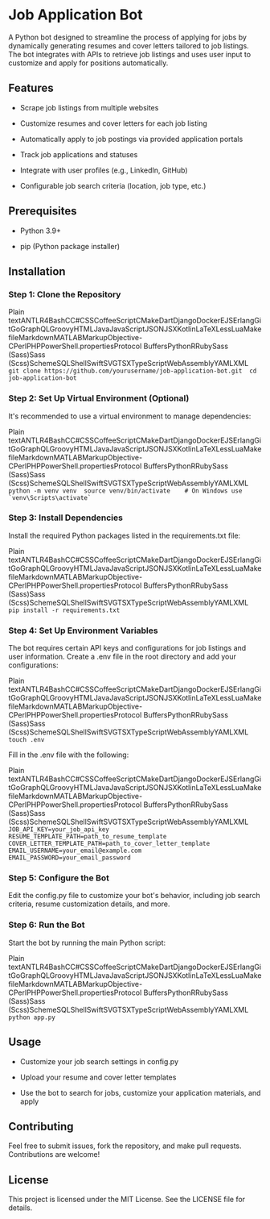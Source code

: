 Job Application Bot
===================

A Python bot designed to streamline the process of applying for jobs by dynamically generating resumes and cover letters tailored to job listings. The bot integrates with APIs to retrieve job listings and uses user input to customize and apply for positions automatically.

Features
--------

*   Scrape job listings from multiple websites
    
*   Customize resumes and cover letters for each job listing
    
*   Automatically apply to job postings via provided application portals
    
*   Track job applications and statuses
    
*   Integrate with user profiles (e.g., LinkedIn, GitHub)
    
*   Configurable job search criteria (location, job type, etc.)
    

Prerequisites
-------------

*   Python 3.9+
    
*   pip (Python package installer)
    

Installation
------------

### Step 1: Clone the Repository

Plain textANTLR4BashCC#CSSCoffeeScriptCMakeDartDjangoDockerEJSErlangGitGoGraphQLGroovyHTMLJavaJavaScriptJSONJSXKotlinLaTeXLessLuaMakefileMarkdownMATLABMarkupObjective-CPerlPHPPowerShell.propertiesProtocol BuffersPythonRRubySass (Sass)Sass (Scss)SchemeSQLShellSwiftSVGTSXTypeScriptWebAssemblyYAMLXML`   git clone https://github.com/yourusername/job-application-bot.git  cd job-application-bot   `

### Step 2: Set Up Virtual Environment (Optional)

It's recommended to use a virtual environment to manage dependencies:

Plain textANTLR4BashCC#CSSCoffeeScriptCMakeDartDjangoDockerEJSErlangGitGoGraphQLGroovyHTMLJavaJavaScriptJSONJSXKotlinLaTeXLessLuaMakefileMarkdownMATLABMarkupObjective-CPerlPHPPowerShell.propertiesProtocol BuffersPythonRRubySass (Sass)Sass (Scss)SchemeSQLShellSwiftSVGTSXTypeScriptWebAssemblyYAMLXML``   python -m venv venv  source venv/bin/activate    # On Windows use `venv\Scripts\activate`   ``

### Step 3: Install Dependencies

Install the required Python packages listed in the requirements.txt file:

Plain textANTLR4BashCC#CSSCoffeeScriptCMakeDartDjangoDockerEJSErlangGitGoGraphQLGroovyHTMLJavaJavaScriptJSONJSXKotlinLaTeXLessLuaMakefileMarkdownMATLABMarkupObjective-CPerlPHPPowerShell.propertiesProtocol BuffersPythonRRubySass (Sass)Sass (Scss)SchemeSQLShellSwiftSVGTSXTypeScriptWebAssemblyYAMLXML`   pip install -r requirements.txt   `

### Step 4: Set Up Environment Variables

The bot requires certain API keys and configurations for job listings and user information. Create a .env file in the root directory and add your configurations:

Plain textANTLR4BashCC#CSSCoffeeScriptCMakeDartDjangoDockerEJSErlangGitGoGraphQLGroovyHTMLJavaJavaScriptJSONJSXKotlinLaTeXLessLuaMakefileMarkdownMATLABMarkupObjective-CPerlPHPPowerShell.propertiesProtocol BuffersPythonRRubySass (Sass)Sass (Scss)SchemeSQLShellSwiftSVGTSXTypeScriptWebAssemblyYAMLXML`   touch .env   `

Fill in the .env file with the following:

Plain textANTLR4BashCC#CSSCoffeeScriptCMakeDartDjangoDockerEJSErlangGitGoGraphQLGroovyHTMLJavaJavaScriptJSONJSXKotlinLaTeXLessLuaMakefileMarkdownMATLABMarkupObjective-CPerlPHPPowerShell.propertiesProtocol BuffersPythonRRubySass (Sass)Sass (Scss)SchemeSQLShellSwiftSVGTSXTypeScriptWebAssemblyYAMLXML`   JOB_API_KEY=your_job_api_key  RESUME_TEMPLATE_PATH=path_to_resume_template  COVER_LETTER_TEMPLATE_PATH=path_to_cover_letter_template  EMAIL_USERNAME=your_email@example.com  EMAIL_PASSWORD=your_email_password   `

### Step 5: Configure the Bot

Edit the config.py file to customize your bot's behavior, including job search criteria, resume customization details, and more.

### Step 6: Run the Bot

Start the bot by running the main Python script:

Plain textANTLR4BashCC#CSSCoffeeScriptCMakeDartDjangoDockerEJSErlangGitGoGraphQLGroovyHTMLJavaJavaScriptJSONJSXKotlinLaTeXLessLuaMakefileMarkdownMATLABMarkupObjective-CPerlPHPPowerShell.propertiesProtocol BuffersPythonRRubySass (Sass)Sass (Scss)SchemeSQLShellSwiftSVGTSXTypeScriptWebAssemblyYAMLXML`   python app.py   `

Usage
-----

*   Customize your job search settings in config.py
    
*   Upload your resume and cover letter templates
    
*   Use the bot to search for jobs, customize your application materials, and apply
    

Contributing
------------

Feel free to submit issues, fork the repository, and make pull requests. Contributions are welcome!

License
-------

This project is licensed under the MIT License. See the LICENSE file for details.